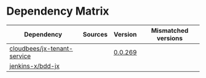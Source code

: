 # Dependency Matrix

Dependency | Sources | Version | Mismatched versions
---------- | ------- | ------- | -------------------
[cloudbees/jx-tenant-service](https://github.com/cloudbees/jx-tenant-service) |  | [0.0.269](https://github.com/cloudbees/jx-tenant-service/releases/tag/v0.0.269) | 
[jenkins-x/bdd-jx](https://github.com/jenkins-x/bdd-jx.git) |  | []() | 
